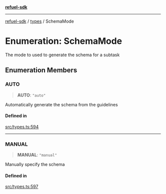 [**refuel-sdk**](../../README.md)

***

[refuel-sdk](../../modules.md) / [types](../README.md) / SchemaMode

# Enumeration: SchemaMode

The mode to used to generate the schema for a subtask

## Enumeration Members

### AUTO

> **AUTO**: `"auto"`

Automatically generate the schema from the guidelines

#### Defined in

[src/types.ts:594](https://github.com/refuel-ai/refuel-sdk/blob/d0bf0a37e69cf6e99e0c214ac03b050c5c5d48a2/src/types.ts#L594)

***

### MANUAL

> **MANUAL**: `"manual"`

Manually specify the schema

#### Defined in

[src/types.ts:597](https://github.com/refuel-ai/refuel-sdk/blob/d0bf0a37e69cf6e99e0c214ac03b050c5c5d48a2/src/types.ts#L597)
